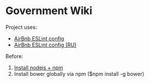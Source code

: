 Government Wiki
=======

Project uses:
- [AirBnb ESLint config](https://github.com/airbnb/javascript/tree/master/es5)
- [AirBnb ESLint config (RU)](https://github.com/uprock/javascript)

Before:
1. [Install nodejs + npm](https://nodejs.org/en/)
2. Install bower globally via npm ($npm install -g bower)
